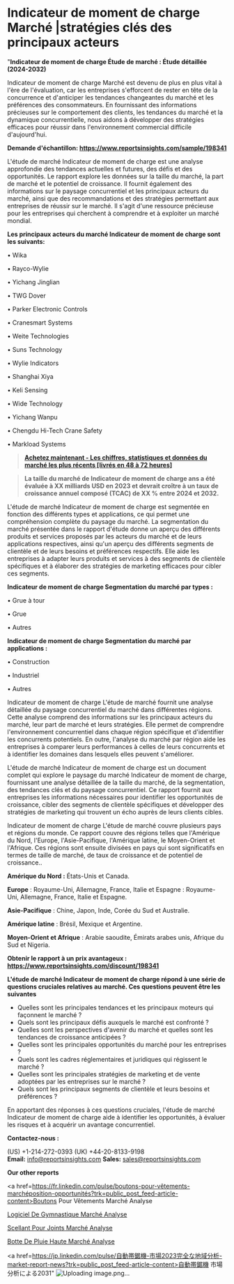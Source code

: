 # Indicateur de moment de charge Marché |stratégies clés des principaux acteurs

"<strong>Indicateur de moment de charge Étude de marché : Étude détaillée (2024-2032)</strong>

Indicateur de moment de charge Marché est devenu de plus en plus vital à l'ère de l'évaluation, car les entreprises s'efforcent de rester en tête de la concurrence et d'anticiper les tendances changeantes du marché et les préférences des consommateurs. En fournissant des informations précieuses sur le comportement des clients, les tendances du marché et la dynamique concurrentielle, nous aidons à développer des stratégies efficaces pour réussir dans l'environnement commercial difficile d'aujourd'hui.

<strong>Demande d'échantillon: <a href=https://www.reportsinsights.com/sample/198341>https://www.reportsinsights.com/sample/198341</a></strong>

L'étude de marché Indicateur de moment de charge est une analyse approfondie des tendances actuelles et futures, des défis et des opportunités. Le rapport explore les données sur la taille du marché, la part de marché et le potentiel de croissance. Il fournit également des informations sur le paysage concurrentiel et les principaux acteurs du marché, ainsi que des recommandations et des stratégies permettant aux entreprises de réussir sur le marché. Il s'agit d'une ressource précieuse pour les entreprises qui cherchent à comprendre et à exploiter un marché mondial.

<strong>Les principaux acteurs du marché Indicateur de moment de charge sont les suivants:</strong>

• Wika

• Rayco-Wylie

• Yichang Jinglian

• TWG Dover

• Parker Electronic Controls

• Cranesmart Systems

• Weite Technologies

• Suns Technology

• Wylie Indicators

• Shanghai Xiya

• Keli Sensing

• Wide Technology

• Yichang Wanpu

• Chengdu Hi-Tech Crane Safety

• Markload Systems
<blockquote><a href=https://www.reportsinsights.com/buynow/198341><span style=text-decoration: underline;><strong>Achetez maintenant - Les chiffres, statistiques et données du marché les plus récents [livrés en 48 à 72 heures]</strong></span></a></blockquote>
<blockquote><span style=text-decoration: underline;><strong>La taille du marché de Indicateur de moment de charge ans a été évaluée à XX milliards USD en 2023 et devrait croître à un taux de croissance annuel composé (TCAC) de XX % entre 2024 et 2032.</strong></span></blockquote>
L'étude de marché Indicateur de moment de charge est segmentée en fonction des différents types et applications, ce qui permet une compréhension complète du paysage du marché. La segmentation du marché présentée dans le rapport d'étude donne un aperçu des différents produits et services proposés par les acteurs du marché et de leurs applications respectives, ainsi qu'un aperçu des différents segments de clientèle et de leurs besoins et préférences respectifs. Elle aide les entreprises à adapter leurs produits et services à des segments de clientèle spécifiques et à élaborer des stratégies de marketing efficaces pour cibler ces segments.

<strong>Indicateur de moment de charge Segmentation du marché par types :</strong>

• Grue à tour

• Grue

• Autres

<strong>Indicateur de moment de charge Segmentation du marché par applications :</strong>

• Construction

• Industriel

• Autres

Indicateur de moment de charge L'étude de marché fournit une analyse détaillée du paysage concurrentiel du marché dans différentes régions. Cette analyse comprend des informations sur les principaux acteurs du marché, leur part de marché et leurs stratégies. Elle permet de comprendre l'environnement concurrentiel dans chaque région spécifique et d'identifier les concurrents potentiels. En outre, l'analyse du marché par région aide les entreprises à comparer leurs performances à celles de leurs concurrents et à identifier les domaines dans lesquels elles peuvent s'améliorer.

L'étude de marché Indicateur de moment de charge est un document complet qui explore le paysage du marché Indicateur de moment de charge, fournissant une analyse détaillée de la taille du marché, de la segmentation, des tendances clés et du paysage concurrentiel. Ce rapport fournit aux entreprises les informations nécessaires pour identifier les opportunités de croissance, cibler des segments de clientèle spécifiques et développer des stratégies de marketing qui trouvent un écho auprès de leurs clients cibles.

Indicateur de moment de charge L'étude de marché couvre plusieurs pays et régions du monde. Ce rapport couvre des régions telles que l'Amérique du Nord, l'Europe, l'Asie-Pacifique, l'Amérique latine, le Moyen-Orient et l'Afrique. Ces régions sont ensuite divisées en pays qui sont significatifs en termes de taille de marché, de taux de croissance et de potentiel de croissance..

<strong>Amérique du Nord :</strong> États-Unis et Canada.

<strong>Europe</strong> : Royaume-Uni, Allemagne, France, Italie et Espagne : Royaume-Uni, Allemagne, France, Italie et Espagne.

<strong>Asie-Pacifique</strong> : Chine, Japon, Inde, Corée du Sud et Australie.

<strong>Amérique latine</strong> : Brésil, Mexique et Argentine.

<strong>Moyen-Orient et Afrique</strong> : Arabie saoudite, Émirats arabes unis, Afrique du Sud et Nigeria.

<strong>Obtenir le rapport à un prix avantageux : <a href=https://www.reportsinsights.com/discount/198341>https://www.reportsinsights.com/discount/198341</a></strong>

<strong>L'étude de marché Indicateur de moment de charge répond à une série de questions cruciales relatives au marché. Ces questions peuvent être les suivantes</strong>
<ul>
  <li>Quelles sont les principales tendances et les principaux moteurs qui façonnent le marché ?</li>
  <li>Quels sont les principaux défis auxquels le marché est confronté ?</li>
  <li>Quelles sont les perspectives d'avenir du marché et quelles sont les tendances de croissance anticipées ?</li>
  <li>Quelles sont les principales opportunités du marché pour les entreprises ?</li>
  <li>Quels sont les cadres réglementaires et juridiques qui régissent le marché ?</li>
  <li>Quelles sont les principales stratégies de marketing et de vente adoptées par les entreprises sur le marché ?</li>
  <li>Quels sont les principaux segments de clientèle et leurs besoins et préférences ?</li>
</ul>
En apportant des réponses à ces questions cruciales, l'étude de marché Indicateur de moment de charge aide à identifier les opportunités, à évaluer les risques et à acquérir un avantage concurrentiel.

<strong>Contactez-nous :</strong>

(US) +1-214-272-0393
(UK) +44-20-8133-9198
<strong>Email:</strong> <a>info@reportsinsights.com</a>
<strong>Sales:</strong> <a>sales@reportsinsights.com</a>

<strong>Our other reports</strong>

<a href=https://fr.linkedin.com/pulse/boutons-pour-vêtements-marchéposition-opportunités?trk=public_post_feed-article-content>Boutons Pour Vêtements Marché Analyse</a>

<a href=https://www.linkedin.com/pulse/logiciel-de-gymnastique-march%C3%A9-informations-ri1lf/>Logiciel De Gymnastique Marché Analyse</a>

<a href=https://www.linkedin.com/pulse/scellant-pour-joints-march%C3%A9-rapport-sur-le-paysage-jua8f/>Scellant Pour Joints Marché Analyse</a>

<a href=https://www.linkedin.com/pulse/botte-de-pluie-haute-march%C3%A9-analyse-des-parts-gw40c/>Botte De Pluie Haute Marché Analyse</a>

<a href=https://jp.linkedin.com/pulse/自動帯鋸機-市場2023完全な地域分析-market-report-news?trk=public_post_feed-article-content>自動帯鋸機 市場分析による2031</a>"
![Uploading image.png…]()
